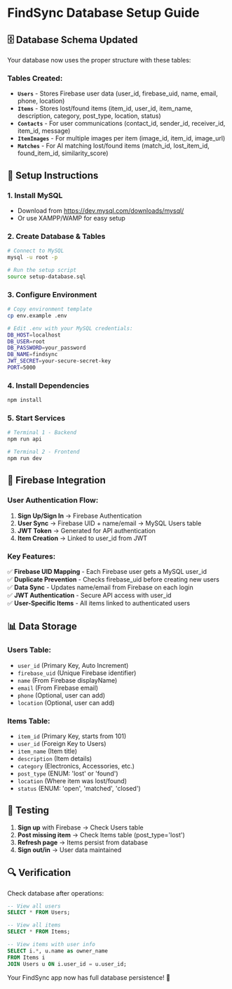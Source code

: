 # FindSync Database Setup Guide

## 🗄️ Database Schema Updated

Your database now uses the proper structure with these tables:

### Tables Created:
- **`Users`** - Stores Firebase user data (user_id, firebase_uid, name, email, phone, location)
- **`Items`** - Stores lost/found items (item_id, user_id, item_name, description, category, post_type, location, status)
- **`Contacts`** - For user communications (contact_id, sender_id, receiver_id, item_id, message)
- **`ItemImages`** - For multiple images per item (image_id, item_id, image_url)
- **`Matches`** - For AI matching lost/found items (match_id, lost_item_id, found_item_id, similarity_score)

## 🔧 Setup Instructions

### 1. Install MySQL
- Download from https://dev.mysql.com/downloads/mysql/
- Or use XAMPP/WAMP for easy setup

### 2. Create Database & Tables
```bash
# Connect to MySQL
mysql -u root -p

# Run the setup script
source setup-database.sql
```

### 3. Configure Environment
```bash
# Copy environment template
cp env.example .env

# Edit .env with your MySQL credentials:
DB_HOST=localhost
DB_USER=root
DB_PASSWORD=your_password
DB_NAME=findsync
JWT_SECRET=your-secure-secret-key
PORT=5000
```

### 4. Install Dependencies
```bash
npm install
```

### 5. Start Services
```bash
# Terminal 1 - Backend
npm run api

# Terminal 2 - Frontend  
npm run dev
```

## 🔐 Firebase Integration

### User Authentication Flow:
1. **Sign Up/Sign In** → Firebase Authentication
2. **User Sync** → Firebase UID + name/email → MySQL Users table
3. **JWT Token** → Generated for API authentication
4. **Item Creation** → Linked to user_id from JWT

### Key Features:
✅ **Firebase UID Mapping** - Each Firebase user gets a MySQL user_id  
✅ **Duplicate Prevention** - Checks firebase_uid before creating new users  
✅ **Data Sync** - Updates name/email from Firebase on each login  
✅ **JWT Authentication** - Secure API access with user_id  
✅ **User-Specific Items** - All items linked to authenticated users  

## 📊 Data Storage

### Users Table:
- `user_id` (Primary Key, Auto Increment)
- `firebase_uid` (Unique Firebase identifier)
- `name` (From Firebase displayName)
- `email` (From Firebase email)
- `phone` (Optional, user can add)
- `location` (Optional, user can add)

### Items Table:
- `item_id` (Primary Key, starts from 101)
- `user_id` (Foreign Key to Users)
- `item_name` (Item title)
- `description` (Item details)
- `category` (Electronics, Accessories, etc.)
- `post_type` (ENUM: 'lost' or 'found')
- `location` (Where item was lost/found)
- `status` (ENUM: 'open', 'matched', 'closed')

## 🚀 Testing

1. **Sign up** with Firebase → Check Users table
2. **Post missing item** → Check Items table (post_type='lost')
3. **Refresh page** → Items persist from database
4. **Sign out/in** → User data maintained

## 🔍 Verification

Check database after operations:
```sql
-- View all users
SELECT * FROM Users;

-- View all items
SELECT * FROM Items;

-- View items with user info
SELECT i.*, u.name as owner_name 
FROM Items i 
JOIN Users u ON i.user_id = u.user_id;
```

Your FindSync app now has full database persistence! 🎉
